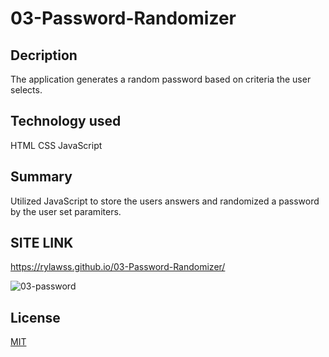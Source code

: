 # 03-Password-Randomizer

## Decription
The application generates a random password based on criteria the user selects.

## Technology used
HTML
CSS
JavaScript

## Summary
Utilized JavaScript to store the users answers and randomized a password by the user set paramiters.  
 
## SITE LINK
https://rylawss.github.io/03-Password-Randomizer/

![03-password](https://user-images.githubusercontent.com/128633609/233496864-d5729507-9471-4dc7-9c21-1ed32f8c1aff.PNG)




## License

[MIT](https://choosealicense.com/licenses/mit/)

